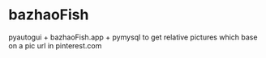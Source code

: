 # bazhaoFish
pyautogui + bazhaoFish.app + pymysql to get relative pictures which base on a pic url in pinterest.com
